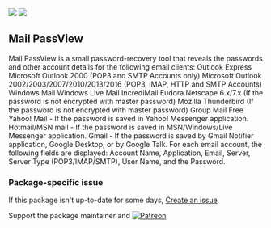 [![](https://img.shields.io/chocolatey/v/mailpv?color=green&label=mailpv)](https://chocolatey.org/packages/mailpv) [![](https://img.shields.io/chocolatey/dt/mailpv)](https://chocolatey.org/packages/mailpv)

## Mail PassView

Mail PassView is a small password-recovery tool that reveals the passwords and other account details for the following email clients:
Outlook Express
Microsoft Outlook 2000 (POP3 and SMTP Accounts only)
Microsoft Outlook 2002/2003/2007/2010/2013/2016 (POP3, IMAP, HTTP and SMTP Accounts)
Windows Mail
Windows Live Mail
IncrediMail
Eudora
Netscape 6.x/7.x (If the password is not encrypted with master password)
Mozilla Thunderbird (If the password is not encrypted with master password)
Group Mail Free
Yahoo! Mail - If the password is saved in Yahoo! Messenger application.
Hotmail/MSN mail - If the password is saved in MSN/Windows/Live Messenger application.
Gmail - If the password is saved by Gmail Notifier application, Google Desktop, or by Google Talk.
For each email account, the following fields are displayed: Account Name, Application, Email, Server, Server Type (POP3/IMAP/SMTP), User Name, and the Password.

### Package-specific issue
If this package isn't up-to-date for some days, [Create an issue](https://github.com/tunisiano187/Chocolatey-packages/issues/new/choose)

Support the package maintainer and [![Patreon](https://cdn.jsdelivr.net/gh/tunisiano187/Chocolatey-packages@d15c4e19c709e7148588d4523ffc6dd3cd3c7e5e/icons/patreon.png)](https://www.patreon.com/tunisiano)
